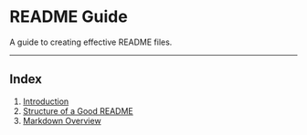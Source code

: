 # README Guide

A guide to creating effective README files.

---

## Index
1. [Introduction](./introduction.md)
2. [Structure of a Good README](./structure.md)
3. [Markdown Overview](./markdown.md)
